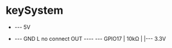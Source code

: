 # keySystem
+ --- 5V
- --- GND
L no connect
OUT ---- --- GPIO17
        |
      10kΩ
        |
        |--- 3.3V
